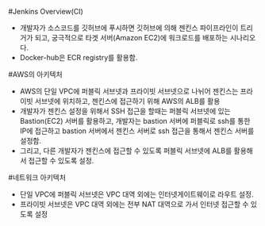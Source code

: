 #Jenkins Overview(CI)
- 개발자가 소스코드를 깃허브에 푸시하면 깃허브에 의해 젠킨스 파이프라인이 트리거가 되고, 궁극적으로 타겟 서버(Amazon EC2)에 워크로드를 배포하는 시나리오다.
- Docker-hub은 ECR registry를 활용함.



#AWS의 아키텍처
- AWS의 단일 VPC에 퍼블릭 서브넷과 프라이빗 서브넷으로 나뉘어 젠킨스는 프라이빗 서브넷에 위치하고, 젠킨스에 접근하기 위해 AWS의 ALB를 활용
- 개발자가 젠킨스 설정을 위해서 SSH 접근을 할때는 퍼블릭 서브넷에 있는 Bastion(EC2) 서버를 활용하고, 개발자는 bastion 서버에 퍼블릭로 ssh를 통한 IP에 접근하고 bastion 서버에서 젠킨스 서버로 ssh 접근을 통해서 젠킨스 서버를 설정함. 
- 그리고, 다른 개발자가 젠킨스에 접근할 수 있도록 퍼블릭 서브넷에 ALB를 활용해서 접근할 수 있도록 설정.


#네트워크 아키텍처
- 단일 VPC에 퍼블릭 서브넷은 VPC 대역 외에는 인터넷게이트웨이로 라우트 설정.
- 프라이빗 서브넷은 VPC 대역 외에는 전부 NAT 대역으로 가서 인터넷 접근할 수 있도록 설정
